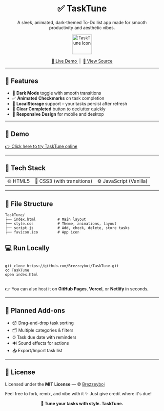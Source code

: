 <h1 align="center">✅ TaskTune</h1>
<p align="center">A sleek, animated, dark-themed To-Do list app made for smooth productivity and aesthetic vibes.</p>

<p align="center">
  <img src="https://tasktune.vercel.app/png.png" width="64" alt="TaskTune Icon" />
</p>

<p align="center">
  <a href="https://tasktune.vercel.app" target="_blank">
    🔗 Live Demo
  </a>
  &nbsp;|&nbsp;
  <a href="https://github.com/Brezzeyboi/TaskTune" target="_blank">
    📁 View Source
  </a>
</p>

---

## 🚀 Features

<ul>
  <li>🌙 <strong>Dark Mode</strong> toggle with smooth transitions</li>
  <li>✅ <strong>Animated Checkmarks</strong> on task completion</li>
  <li>💾 <strong>LocalStorage</strong> support – your tasks persist after refresh</li>
  <li>🧹 <strong>Clear Completed</strong> button to declutter quickly</li>
  <li>📱 <strong>Responsive Design</strong> for mobile and desktop</li>
</ul>

---

## 📸 Demo

<a href="https://to-do-list-web-p84oe711d-brezzeybois-projects.vercel.app/" target="_blank">
  👉 Click here to try TaskTune online
</a>

---

## 🧪 Tech Stack

<table>
  <tr>
    <td>🌐 HTML5</td>
    <td>🎨 CSS3 (with transitions)</td>
    <td>⚙️ JavaScript (Vanilla)</td>
  </tr>
</table>

---

## 📁 File Structure

```plaintext
TaskTune/
├── index.html          # Main layout
├── style.css           # Theme, animations, layout
├── script.js           # Add, check, delete, store tasks
├── favicon.ico         # App icon
```
<h2>💻 Run Locally</h2>

<pre>
<code>
git clone https://github.com/Brezzeyboi/TaskTune.git
cd TaskTune
open index.html
</code>
</pre>

<p>👉 You can also host it on <strong>GitHub Pages</strong>, <strong>Vercel</strong>, or <strong>Netlify</strong> in seconds.</p>

<hr>

<h2>🌱 Planned Add-ons</h2>
<ul>
  <li>📦 Drag-and-drop task sorting</li>
  <li>🗂️ Multiple categories & filters</li>
  <li>⏰ Task due date with reminders</li>
  <li>🔊 Sound effects for actions</li>
  <li>📤 Export/Import task list</li>
</ul>

<hr>

<h2>📜 License</h2>
<p>Licensed under the <strong>MIT License</strong> — © <a href="https://github.com/Brezzeyboi" target="_blank">Brezzeyboi</a></p>

<p>Feel free to fork, remix, and vibe with it ✨ Just give credit where it's due!</p>

<p align="center"><b>🎵 Tune your tasks with style. TaskTune.</b></p>
